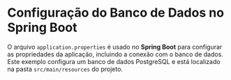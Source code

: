 # Configuração do Banco de Dados no Spring Boot

O arquivo `application.properties` é usado no **Spring Boot** para configurar as propriedades da aplicação, incluindo a conexão com o banco de dados. Este exemplo configura um banco de dados PostgreSQL e está localizado na pasta `src/main/resources` do projeto.


